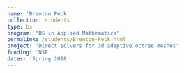 ```yaml
---
name: 'Brenton Peck'
collection: students
type: bs
program: "BS in Applied Mathematics"
permalink: /students/Brenton-Peck.html
project: 'Direct solvers for 3d adaptive octree meshes'
funding: 'NSF'
dates: 'Spring 2018'
---
```

